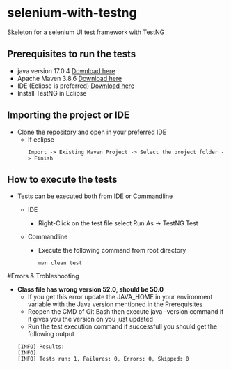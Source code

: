 # selenium-with-testng
Skeleton for a selenium UI test framework with TestNG

##  Prerequisites to run the tests

* java version 17.0.4 [Download here](https://www.oracle.com/java/technologies/javase/jdk17-archive-downloads.html)
* Apache Maven 3.8.6 [Download here](https://maven.apache.org/download.cgi)
* IDE (Eclipse is preferred) [Download here](https://www.eclipse.org/downloads/packages/release/kepler/sr1/eclipse-ide-java-developers)
* Install TestNG in Eclipse

## Importing the project or IDE

* Clone the repository and open in your preferred IDE
	* If eclipse
	    ```
		Import -> Existing Maven Project -> Select the project folder -> Finish 
		```

## How to execute the tests

* Tests can be executed both from IDE or Commandline
	* IDE
		* Right-Click on the test file select Run As -> TestNG Test
	
	* Commandline
		* Execute the following command from root directory 
			```command
			mvn clean test
			```

#Errors & Trobleshooting

* **Class file has wrong version 52.0, should be 50.0**
	* If you get this error update the JAVA_HOME in your environment variable with the Java version mentioned in the Prerequisites
	* Reopen the CMD of Git Bash then execute java -version command if it gives you the version on you just updated
	* Run the test execution command if successfull you should get the following output
	```
	[INFO] Results:
	[INFO]
	[INFO] Tests run: 1, Failures: 0, Errors: 0, Skipped: 0
	```